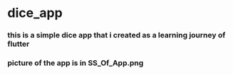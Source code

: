 # dice_app

### this is a simple dice app that i created as a learning journey of flutter
### picture of the app is in SS_Of_App.png
